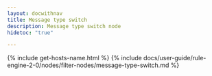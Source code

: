 ```yaml
---
layout: docwithnav
title: Message type switch
description: Message type switch node
hidetoc: "true"

---
```


{% include get-hosts-name.html %}
{% include docs/user-guide/rule-engine-2-0/nodes/filter-nodes/message-type-switch.md %}

